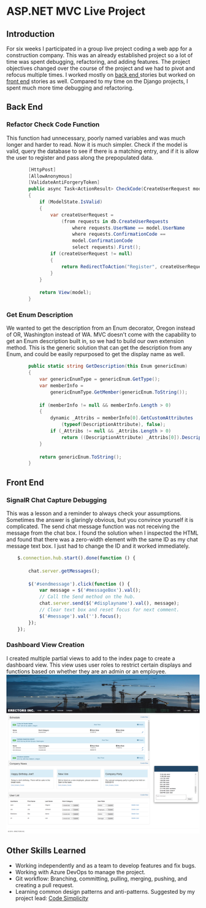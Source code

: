 # ASP.NET MVC Live Project


## Introduction

For six weeks I participated in a group live project coding a web app for a construction company.  This was an already established project so a lot of time was spent debugging, refactoring, and adding features. The project objectives changed over the course of the project and we had to pivot and refocus multiple times. I worked mostly on [back end ](#back-end)stories  but worked on [front end](front-end) stories as well. Compared to my time on the Django projects, I spent much more time debugging and refactoring. 

## Back End

### Refactor Check Code Function

This function had unnecessary, poorly named variables and was much longer and harder to read. Now it is much simpler. Check if the model is valid, query the database to see if there is a matching entry, and if it is allow the user to register and pass along the prepopulated data.

```csharp
        [HttpPost]
        [AllowAnonymous]
        [ValidateAntiForgeryToken]
        public async Task<ActionResult> CheckCode(CreateUserRequest model)
        {
            if (ModelState.IsValid)
            {
                var createUserRequest =
                    (from requests in db.CreateUserRequests
                        where requests.UserName == model.UserName
                        where requests.ConfirmationCode == 
                        model.ConfirmationCode
                        select requests).First();
                if (createUserRequest != null)
                {
                    return RedirectToAction("Register", createUserRequest) ;
                }
            }

            return View(model);
        }

```

### Get Enum Description

We wanted to get the description from an Enum decorator, Oregon instead of OR, Washington instead of WA. MVC doesn't come with the capability to get an Enum description built in, so we had to build our own extension method. This is the generic solution that can get the description from any Enum, and could be easily repurposed to get the display name as well. 

```csharp 
        public static string GetDescription(this Enum genericEnum)
        {
            var genericEnumType = genericEnum.GetType();
            var memberInfo =
                genericEnumType.GetMember(genericEnum.ToString());

            if (memberInfo != null && memberInfo.Length > 0)
            {
                dynamic _Attribs = memberInfo[0].GetCustomAttributes
                    (typeof(DescriptionAttribute), false);
                if (_Attribs != null && _Attribs.Length > 0) 
                    return ((DescriptionAttribute) _Attribs[0]).Description;
            }

            return genericEnum.ToString();
        }
```



## Front End

### SignalR Chat Capture Debugging

This was a lesson and a reminder to always check your assumptions. Sometimes the answer is glaringly obvious, but you convince yourself it is complicated. The send chat message function was not receiving the message from the chat box. I found the solution when I inspected the HTML and found that there was a zero-width element with the same ID as my chat message text box. I just had to change the ID and it worked immediately. 

```javascript
    $.connection.hub.start().done(function () {

        chat.server.getMessages();

        $('#sendmessage').click(function () {
            var message = $('#messageBox').val();
            // Call the Send method on the hub.
            chat.server.send($('#displayname').val(), message);
            // Clear text box and reset focus for next comment.
            $('#message').val('').focus();
        });
    });
```

### Dashboard View Creation

I created multiple partial views to add to the index page to create a dashboard view. This view uses user roles to restrict certain displays and functions based on whether they are an admin or an employee. ![Dashboard View](https://github.com/jordanspangenberg/MVC-Live-Project/blob/master/img/index_dashboard.png)

## Other Skills Learned

- Working independently and as a team to develop features and fix bugs. 
- Working with Azure DevOps to manage the project.
- Git workflow: Branching, committing, pulling, merging, pushing, and creating a pull request.
- Learning common design patterns and anti-patterns. Suggested by my project lead: [Code Simplicity](https://www.amazon.com/Code-Simplicity-Fundamentals-Max-Kanat-Alexander-ebook/dp/B007NZU848/ref=sr_1_2?crid=1QJ3PGNERYNVV&keywords=code+simplicity&qid=1557355484&s=digital-text&sprefix=code+simplici%2Cdigital-text%2C196&sr=1-2)
